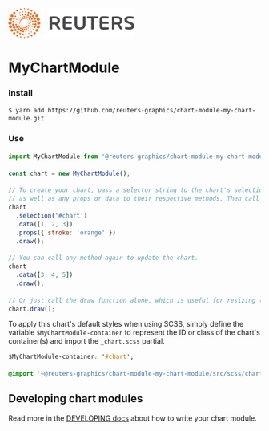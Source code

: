 ![](./badge.svg)

# MyChartModule

### Install

```
$ yarn add https://github.com/reuters-graphics/chart-module-my-chart-module.git
```

### Use

```javascript
import MyChartModule from '@reuters-graphics/chart-module-my-chart-module';

const chart = new MyChartModule();

// To create your chart, pass a selector string to the chart's selection method,
// as well as any props or data to their respective methods. Then call draw.
chart
  .selection('#chart')
  .data([1, 2, 3])
  .props({ stroke: 'orange' })
  .draw();

// You can call any method again to update the chart.
chart
  .data([3, 4, 5])
  .draw();

// Or just call the draw function alone, which is useful for resizing the chart.
chart.draw();
```

To apply this chart's default styles when using SCSS, simply define the variable `$MyChartModule-container` to represent the ID or class of the chart's container(s) and import the `_chart.scss` partial.

```CSS
$MyChartModule-container: '#chart';

@import '~@reuters-graphics/chart-module-my-chart-module/src/scss/chart';
```

## Developing chart modules

Read more in the [DEVELOPING docs](./DEVELOPING.md) about how to write your chart module.